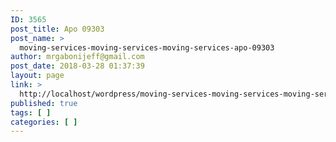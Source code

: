 ```yaml
---
ID: 3565
post_title: Apo 09303
post_name: >
  moving-services-moving-services-moving-services-apo-09303
author: mrgabonijeff@gmail.com
post_date: 2018-03-28 01:37:39
layout: page
link: >
  http://localhost/wordpress/moving-services-moving-services-moving-services-apo-09303/
published: true
tags: [ ]
categories: [ ]
---
```

